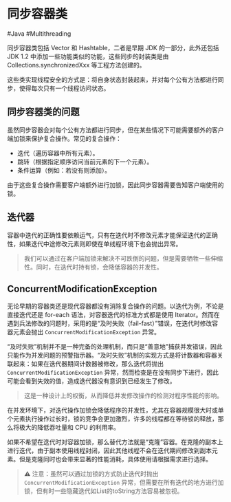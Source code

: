 # 同步容器类
#Java #Multithreading 

同步容器类包括 Vector 和 Hashtable，二者是早期 JDK 的一部分，此外还包括 JDK 1.2 中添加一些功能类似的功能，这些同步的封装类是由 Collections.synchronizedXxx 等工程方法创建的。

这些类实现线程安全的方式是：将自身状态封装起来，并对每个公有方法都进行同步，使得每次只有一个线程访问状态。

## 同步容器类的问题

虽然同步容器会对每个公有方法都进行同步，但在某些情况下可能需要额外的客户端加锁来保护复合操作。常见的复合操作：

+ 迭代（遍历容器中所有元素）。
+ 跳转（根据指定顺序访问当前元素的下一个元素）。
+ 条件运算（例如：若没有则添加）。

由于这些复合操作需要客户端额外进行加锁，因此同步容器需要告知客户端使用的锁。

## 迭代器

容器中迭代的正确性要依赖运气，只有在迭代时不修改元素才能保证迭代的正确性，如果迭代中途修改元素则即使在单线程环境下也会抛出异常。

> 我们可以通过在客户端加锁来解决不可跌倒的问题，但是需要牺牲一些伸缩性。同时，在迭代时持有锁，会降低容器的并发性。

## ConcurrentModificationException

无论早期的容器类还是现代容器都没有消除复合操作的问题。以迭代为例，不论是直接迭代还是 for-each 语法，对容器迭代的标准方式都是使用 Iterator。然而在遇到兵法修改的问题时，采用的是“及时失败（fail-fast）”错误，在迭代时修改容器元素会抛出 `ConcurrentModificationException` 异常。

“及时失败”机制并不是一种完备的处理机制，而只是“善意地”捕获并发错误，因此只能作为并发问题的预警指示器。“及时失败”机制的实现方式是将计数器和容器关联起来：如果在迭代器期间计数器被修改，那么迭代将抛出 `ConcurrentModificationException` 异常，然而检查是在没有同步下进行，因此可能会看到失效的值，造成迭代器没有意识到已经发生了修改。

> 这是一种设计上的权衡，从而降低并发修改操作的检测对程序性能的影响。

在并发环境下，对迭代操作加锁会降低程序的并发性，尤其在容器规模很大时或单个元素执行操作过长时，锁的竞争会更加激烈，许多的线程都在等待锁的释放，那么将极大的降低吞吐量和 CPU 的利用率。

如果不希望在迭代时对容器加锁，那么替代方法就是“克隆”容器。在克隆的副本上进行迭代，由于副本使用线程封闭，因此其他线程不会在迭代期间修改到副本元素。但是克隆同时也会带来显著的性能消耗，具体使用请根据需求进行选择。

> ⚠️ 注意：虽然可以通过加锁的方式防止迭代时抛出 `ConcurrentModificationException` 异常，但需要在所有迭代的地方进行加锁，但有时一些隐藏迭代如List的toString方法容易被忽视。

